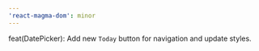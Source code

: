 ```yaml
---
'react-magma-dom': minor
---
```


feat(DatePicker): Add new `Today` button for navigation and update styles.
